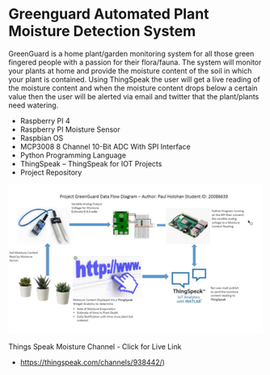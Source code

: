 # Greenguard Automated Plant Moisture Detection System 

GreenGuard is a home plant/garden monitoring system for all those green fingered people with a passion for their flora/fauna. The system will monitor your plants at home and provide the moisture content of the soil in which your plant is contained. Using ThingSpeak the user will get a live reading of the moisture content and when the moisture content drops below a certain value then the user will be alerted via email and twitter that the plant/plants need watering. 


-	Raspberry PI 4
-	Raspberry PI Moisture Sensor
-	Raspbian OS
- MCP3008 8 Channel 10-Bit ADC With SPI Interface
-	Python Programming Language
-	ThingSpeak – ThingSpeak for IOT Projects
-	Project Repository

![alt text](dataflowdiagram.jpg "Data Flow Diagram")

Things Speak Moisture Channel - Click for Live Link
- https://thingspeak.com/channels/938442/)

